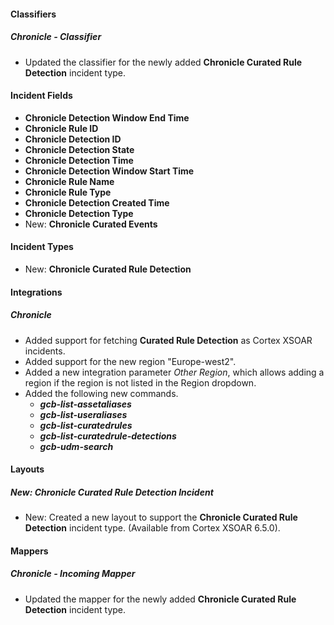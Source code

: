 
#### Classifiers

##### Chronicle - Classifier

- Updated the classifier for the newly added **Chronicle Curated Rule Detection** incident type.

#### Incident Fields

- **Chronicle Detection Window End Time**
- **Chronicle Rule ID**
- **Chronicle Detection ID**
- **Chronicle Detection State**
- **Chronicle Detection Time**
- **Chronicle Detection Window Start Time**
- **Chronicle Rule Name**
- **Chronicle Rule Type**
- **Chronicle Detection Created Time**
- **Chronicle Detection Type**
- New: **Chronicle Curated Events**

#### Incident Types

- New: **Chronicle Curated Rule Detection**

#### Integrations

##### Chronicle

- Added support for fetching **Curated Rule Detection** as Cortex XSOAR incidents.
- Added support for the new region "Europe-west2".
- Added a new integration parameter *Other Region*, which allows adding a region if the region is not listed in the Region dropdown.
- Added the following new commands.
  - ***gcb-list-assetaliases***
  - ***gcb-list-useraliases***
  - ***gcb-list-curatedrules***
  - ***gcb-list-curatedrule-detections***
  - ***gcb-udm-search***

#### Layouts

##### New: Chronicle Curated Rule Detection Incident

- New: Created a new layout to support the **Chronicle Curated Rule Detection** incident type. (Available from Cortex XSOAR 6.5.0).

#### Mappers

##### Chronicle - Incoming Mapper

- Updated the mapper for the newly added **Chronicle Curated Rule Detection** incident type.
